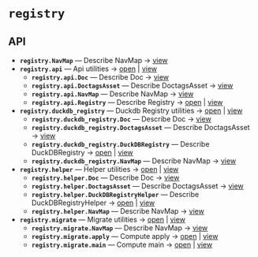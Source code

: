 # `registry`

<!-- START doctoc generated TOC please keep comment here to allow auto update -->
<!-- END doctoc generated TOC please keep comment here to allow auto update -->

## API
- **`registry.NavMap`** — Describe NavMap → [view](https://github.com/paul-heyse/kgfoundry/blob/326cba7089fce0d0bc5d078ad95af075ddc7117d/src/kgfoundry_common/navmap_types.py#L32-L45)
- **`registry.api`** — Api utilities → [open](./api.py:1:1) | [view](https://github.com/paul-heyse/kgfoundry/blob/326cba7089fce0d0bc5d078ad95af075ddc7117d/src/registry/api.py#L1)
  - **`registry.api.Doc`** — Describe Doc → [view](https://github.com/paul-heyse/kgfoundry/blob/326cba7089fce0d0bc5d078ad95af075ddc7117d/src/kgfoundry_common/models.py#L30-L45)
  - **`registry.api.DoctagsAsset`** — Describe DoctagsAsset → [view](https://github.com/paul-heyse/kgfoundry/blob/326cba7089fce0d0bc5d078ad95af075ddc7117d/src/kgfoundry_common/models.py#L49-L57)
  - **`registry.api.NavMap`** — Describe NavMap → [view](https://github.com/paul-heyse/kgfoundry/blob/326cba7089fce0d0bc5d078ad95af075ddc7117d/src/kgfoundry_common/navmap_types.py#L32-L45)
  - **`registry.api.Registry`** — Describe Registry → [open](./api.py:28:1) | [view](https://github.com/paul-heyse/kgfoundry/blob/326cba7089fce0d0bc5d078ad95af075ddc7117d/src/registry/api.py#L28-L260)
- **`registry.duckdb_registry`** — Duckdb Registry utilities → [open](./duckdb_registry.py:1:1) | [view](https://github.com/paul-heyse/kgfoundry/blob/326cba7089fce0d0bc5d078ad95af075ddc7117d/src/registry/duckdb_registry.py#L1)
  - **`registry.duckdb_registry.Doc`** — Describe Doc → [view](https://github.com/paul-heyse/kgfoundry/blob/326cba7089fce0d0bc5d078ad95af075ddc7117d/src/kgfoundry_common/models.py#L30-L45)
  - **`registry.duckdb_registry.DoctagsAsset`** — Describe DoctagsAsset → [view](https://github.com/paul-heyse/kgfoundry/blob/326cba7089fce0d0bc5d078ad95af075ddc7117d/src/kgfoundry_common/models.py#L49-L57)
  - **`registry.duckdb_registry.DuckDBRegistry`** — Describe DuckDBRegistry → [open](./duckdb_registry.py:32:1) | [view](https://github.com/paul-heyse/kgfoundry/blob/326cba7089fce0d0bc5d078ad95af075ddc7117d/src/registry/duckdb_registry.py#L32-L361)
  - **`registry.duckdb_registry.NavMap`** — Describe NavMap → [view](https://github.com/paul-heyse/kgfoundry/blob/326cba7089fce0d0bc5d078ad95af075ddc7117d/src/kgfoundry_common/navmap_types.py#L32-L45)
- **`registry.helper`** — Helper utilities → [open](./helper.py:1:1) | [view](https://github.com/paul-heyse/kgfoundry/blob/326cba7089fce0d0bc5d078ad95af075ddc7117d/src/registry/helper.py#L1)
  - **`registry.helper.Doc`** — Describe Doc → [view](https://github.com/paul-heyse/kgfoundry/blob/326cba7089fce0d0bc5d078ad95af075ddc7117d/src/kgfoundry_common/models.py#L30-L45)
  - **`registry.helper.DoctagsAsset`** — Describe DoctagsAsset → [view](https://github.com/paul-heyse/kgfoundry/blob/326cba7089fce0d0bc5d078ad95af075ddc7117d/src/kgfoundry_common/models.py#L49-L57)
  - **`registry.helper.DuckDBRegistryHelper`** — Describe DuckDBRegistryHelper → [open](./helper.py:32:1) | [view](https://github.com/paul-heyse/kgfoundry/blob/326cba7089fce0d0bc5d078ad95af075ddc7117d/src/registry/helper.py#L32-L363)
  - **`registry.helper.NavMap`** — Describe NavMap → [view](https://github.com/paul-heyse/kgfoundry/blob/326cba7089fce0d0bc5d078ad95af075ddc7117d/src/kgfoundry_common/navmap_types.py#L32-L45)
- **`registry.migrate`** — Migrate utilities → [open](./migrate.py:1:1) | [view](https://github.com/paul-heyse/kgfoundry/blob/326cba7089fce0d0bc5d078ad95af075ddc7117d/src/registry/migrate.py#L1)
  - **`registry.migrate.NavMap`** — Describe NavMap → [view](https://github.com/paul-heyse/kgfoundry/blob/326cba7089fce0d0bc5d078ad95af075ddc7117d/src/kgfoundry_common/navmap_types.py#L32-L45)
  - **`registry.migrate.apply`** — Compute apply → [open](./migrate.py:30:1) | [view](https://github.com/paul-heyse/kgfoundry/blob/326cba7089fce0d0bc5d078ad95af075ddc7117d/src/registry/migrate.py#L30-L58)
  - **`registry.migrate.main`** — Compute main → [open](./migrate.py:62:1) | [view](https://github.com/paul-heyse/kgfoundry/blob/326cba7089fce0d0bc5d078ad95af075ddc7117d/src/registry/migrate.py#L62-L87)
